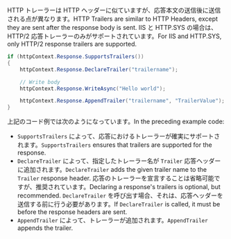 <span data-ttu-id="f7033-101">HTTP トレーラーは HTTP ヘッダーに似ていますが、応答本文の送信後に送信される点が異なります。</span><span class="sxs-lookup"><span data-stu-id="f7033-101">HTTP Trailers are similar to HTTP Headers, except they are sent after the response body is sent.</span></span> <span data-ttu-id="f7033-102">IIS と HTTP.SYS の場合は、HTTP/2 応答トレーラーのみがサポートされています。</span><span class="sxs-lookup"><span data-stu-id="f7033-102">For IIS and HTTP.SYS, only HTTP/2 response trailers are supported.</span></span>

```csharp
if (httpContext.Response.SupportsTrailers())
{
    httpContext.Response.DeclareTrailer("trailername"); 

    // Write body
    httpContext.Response.WriteAsync("Hello world");

    httpContext.Response.AppendTrailer("trailername", "TrailerValue");
}
```

<span data-ttu-id="f7033-103">上記のコード例では次のようになっています。</span><span class="sxs-lookup"><span data-stu-id="f7033-103">In the preceding example code:</span></span>

* <span data-ttu-id="f7033-104">`SupportsTrailers` によって、応答におけるトレーラーが確実にサポートされます。</span><span class="sxs-lookup"><span data-stu-id="f7033-104">`SupportsTrailers` ensures that trailers are supported for the response.</span></span>
* <span data-ttu-id="f7033-105">`DeclareTrailer` によって、指定したトレーラー名が `Trailer` 応答ヘッダーに追加されます。</span><span class="sxs-lookup"><span data-stu-id="f7033-105">`DeclareTrailer` adds the given trailer name to the `Trailer` response header.</span></span> <span data-ttu-id="f7033-106">応答のトレーラーを宣言することは省略可能ですが、推奨されています。</span><span class="sxs-lookup"><span data-stu-id="f7033-106">Declaring a response's trailers is optional, but recommended.</span></span> <span data-ttu-id="f7033-107">`DeclareTrailer` を呼び出す場合、それは、応答ヘッダーを送信する前に行う必要があります。</span><span class="sxs-lookup"><span data-stu-id="f7033-107">If `DeclareTrailer` is called, it must be before the response headers are sent.</span></span>
* <span data-ttu-id="f7033-108">`AppendTrailer` によって、トレーラーが追加されます。</span><span class="sxs-lookup"><span data-stu-id="f7033-108">`AppendTrailer` appends the trailer.</span></span>

